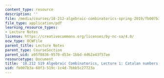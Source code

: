 ```yaml
---
content_type: resource
description: ''
file: /media/courses/18-212-algebraic-combinatorics-spring-2019/fb007b3a68f3519c1c4d7bbb5c27723a_MIT18_212S19_lec2.pdf
file_type: application/pdf
learning_resource_types:
- Lecture Notes
license: https://creativecommons.org/licenses/by-nc-sa/4.0/
ocw_type: OCWFile
parent_title: Lecture Notes
parent_type: CourseSection
parent_uid: a95f0836-9570-d53e-1bbd-4d62a43f57ae
resourcetype: Document
title: '18.212 S19 Algebraic Combinatorics, Lecture 1: Catalan numbers II'
uid: fb007b3a-68f3-519c-1c4d-7bbb5c27723a
---
```

